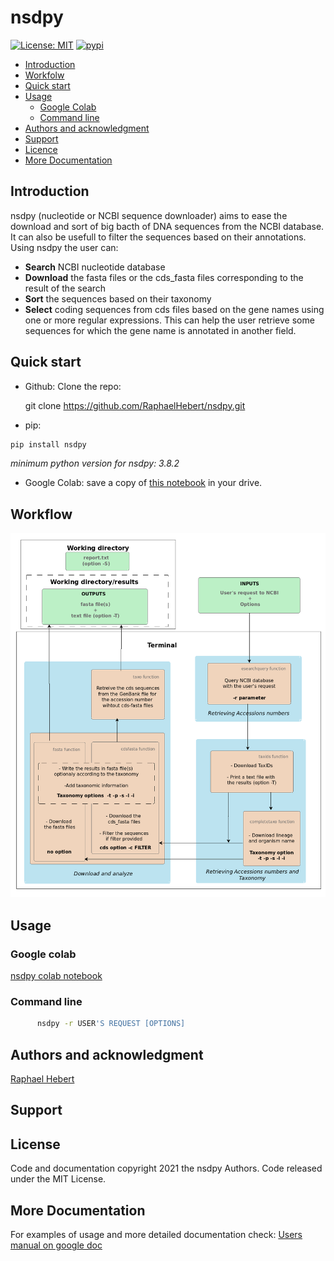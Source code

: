 # nsdpy

[![License: MIT](https://img.shields.io/badge/License-MIT-yellow.svg)](https://opensource.org/licenses/MIT)
[![pypi](https://img.shields.io/pypi/v/nsdpy)](https://pypi.org/project/nsdpy/)



- [Introduction](#introduction)
- [Workfolw](#workflow)
- [Quick start](#quick-start)
- [Usage](#usage)
  - [Google Colab](#google-colab)
  - [Command line](#command-line)
- [Authors and acknowledgment](#authors-and-acknowledgment)
- [Support](#support)
- [Licence](#license)
- [More Documentation](#more-documentation)

## Introduction

nsdpy (nucleotide or NCBI sequence downloader) aims to ease the download and sort of big bacth of DNA sequences from the NCBI database. 
It can also be usefull to filter the sequences based on their annotations.
Using nsdpy the user can:

- **Search** NCBI nucleotide database
- **Download** the fasta files or the cds_fasta files corresponding to the result of the search
- **Sort** the sequences based on their taxonomy
- **Select** coding sequences from cds files based on the gene names using one or more regular expressions. 
This can help the user retrieve some sequences for which the gene name is annotated in another field.

## Quick start

- Github: Clone the repo: 

  git clone https://github.com/RaphaelHebert/nsdpy.git
- pip:  
```bash 
pip install nsdpy
```
*minimum python version for nsdpy: 3.8.2* 

- Google Colab: save a copy of [this notebook](https://colab.research.google.com/drive/1UmxzRc_k5sNeQ2RPGe29nWR_1_0FRPkq?usp=sharing) in your drive.

## Workflow

<img src="workflow.png" alt="workflow" width="600"/>

## Usage
### Google colab

[nsdpy colab notebook](https://colab.research.google.com/drive/1UmxzRc_k5sNeQ2RPGe29nWR_1_0FRPkq?usp=sharing)

### Command line

```bash
      nsdpy -r USER'S REQUEST [OPTIONS] 
```

## Authors and acknowledgment  

[Raphael Hebert](https://github.com/RaphaelHebert)

## Support

## License

Code and documentation copyright 2021 the nsdpy Authors. Code released under the MIT License.

## More Documentation

For examples of usage and more detailed documentation check: 
[Users manual on google doc](https://docs.google.com/document/d/1CJQg2Cv3P0lgWZRYd9xJQfj8qwIY4a-wtXa4VERdH2c/edit?usp=sharing=100)


